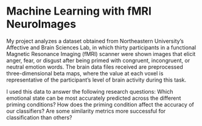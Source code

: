 # Machine Learning with fMRI NeuroImages 

My project analyzes a dataset obtained from Northeastern University’s Affective and Brain Sciences Lab, in which thirty participants in a functional Magnetic Resonance Imaging (fMRI) scanner were shown images that elicit anger, fear, or disgust after being primed with congruent, incongruent, or neutral emotion words. The brain data files received are preprocessed three-dimensional beta maps, where the value at each voxel is representative of the participant’s level of brain activity during this task. 

I used this data to answer the following research questions:
    Which emotional state can be most accurately predicted across the different priming conditions? 
    How does the priming condition affect the accuracy of our classifiers? 
    Are some similarity metrics more successful for classification than others? 
